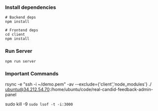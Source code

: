 ### Install dependencies

```
# Backend deps
npm install

# Frontend deps
cd client
npm install
```

### Run Server

```
npm run server
```

### Important Commands

rsync -e "ssh -i ~/demo.pem" -av --exclude={'client','node_modules'} ./ ubuntu@34.212.54.70:/home/ubuntu/code/real-candid-feedback-admin-panel

sudo kill -9 `sudo lsof -t -i:3000`
